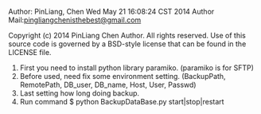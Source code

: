 Author: PinLiang, Chen
Wed May 21 16:08:24 CST 2014
Author Mail:pingliangchenisthebest@gmail.com

Copyright (c) 2014 PinLiang Chen Author. All rights reserved.
Use of this source code is governed by a BSD-style license that can be
found in the LICENSE file.


1. First you need to install python library paramiko. (paramiko is for SFTP)
2. Before used, need fix some environment setting. (BackupPath, RemotePath, DB_user, DB_name, Host, User, Passwd)
3. Last setting how long doing backup.
4. Run command $ python BackupDataBase.py start|stop|restart


